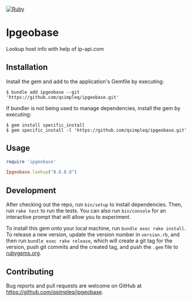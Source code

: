 [![Ruby](https://github.com/qsimpleq/ipgeobase/actions/workflows/main.yml/badge.svg)](https://github.com/qsimpleq/ipgeobase/actions/workflows/main.yml)

# Ipgeobase

Lookup host info with help of ip-api.com

## Installation

Install the gem and add to the application's Gemfile by executing:

    $ bundle add ipgeobase --git 'https://github.com/qsimpleq/ipgeobase.git'

If bundler is not being used to manage dependencies, install the gem by executing:

    $ gem install specific_install
    $ gem specific_install -l 'https://github.com/qsimpleq/ipgeobase.git'

## Usage

```ruby
require 'ipgeobase'

Ipgeobase.lookup("8.8.8.8")
```

## Development

After checking out the repo, run `bin/setup` to install dependencies. Then, run `rake test` to run the tests. You can also run `bin/console` for an interactive prompt that will allow you to experiment.

To install this gem onto your local machine, run `bundle exec rake install`. To release a new version, update the version number in `version.rb`, and then run `bundle exec rake release`, which will create a git tag for the version, push git commits and the created tag, and push the `.gem` file to [rubygems.org](https://rubygems.org).

## Contributing

Bug reports and pull requests are welcome on GitHub at https://github.com/qsimpleq/ipgeobase.
